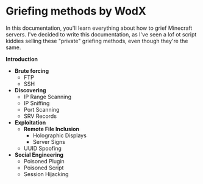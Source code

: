 # Griefing methods by WodX

In this documentation, you'll learn everything about how to grief Minecraft servers. I've decided to write this documentation, as I've seen a lof ot script kiddies selling these "private" griefing methods, even though they're the same.

**Introduction**
- **Brute forcing**
    - FTP
    - SSH
- **Discovering**
    - IP Range Scanning
    - IP Sniffing
    - Port Scanning
    - SRV Records
- **Exploitation**
    - **Remote File Inclusion**
        - Holographic Displays
        - Server Signs
    - UUID Spoofing
- **Social Engineering**
    - Poisoned Plugin
    - Poisoned Script
    - Session Hijacking